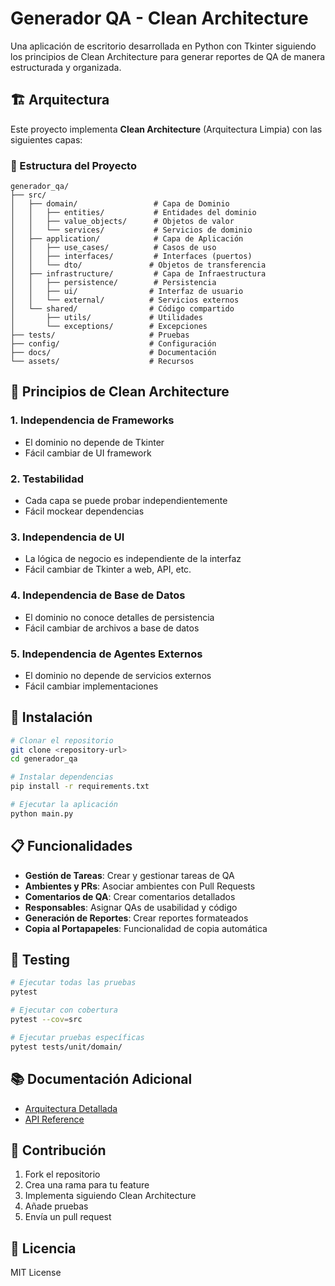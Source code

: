 # Generador QA - Clean Architecture

Una aplicación de escritorio desarrollada en Python con Tkinter siguiendo los principios de Clean Architecture para generar reportes de QA de manera estructurada y organizada.

## 🏗️ Arquitectura

Este proyecto implementa **Clean Architecture** (Arquitectura Limpia) con las siguientes capas:

### 📁 Estructura del Proyecto

```
generador_qa/
├── src/
│   ├── domain/                 # Capa de Dominio
│   │   ├── entities/           # Entidades del dominio
│   │   ├── value_objects/      # Objetos de valor
│   │   └── services/           # Servicios de dominio
│   ├── application/            # Capa de Aplicación
│   │   ├── use_cases/          # Casos de uso
│   │   ├── interfaces/         # Interfaces (puertos)
│   │   └── dto/               # Objetos de transferencia
│   ├── infrastructure/         # Capa de Infraestructura
│   │   ├── persistence/        # Persistencia
│   │   ├── ui/                # Interfaz de usuario
│   │   └── external/          # Servicios externos
│   └── shared/                # Código compartido
│       ├── utils/             # Utilidades
│       └── exceptions/        # Excepciones
├── tests/                     # Pruebas
├── config/                    # Configuración
├── docs/                      # Documentación
└── assets/                    # Recursos
```

## 🎯 Principios de Clean Architecture

### 1. **Independencia de Frameworks**
- El dominio no depende de Tkinter
- Fácil cambiar de UI framework

### 2. **Testabilidad**
- Cada capa se puede probar independientemente
- Fácil mockear dependencias

### 3. **Independencia de UI**
- La lógica de negocio es independiente de la interfaz
- Fácil cambiar de Tkinter a web, API, etc.

### 4. **Independencia de Base de Datos**
- El dominio no conoce detalles de persistencia
- Fácil cambiar de archivos a base de datos

### 5. **Independencia de Agentes Externos**
- El dominio no depende de servicios externos
- Fácil cambiar implementaciones

## 🚀 Instalación

```bash
# Clonar el repositorio
git clone <repository-url>
cd generador_qa

# Instalar dependencias
pip install -r requirements.txt

# Ejecutar la aplicación
python main.py
```

## 📋 Funcionalidades

- **Gestión de Tareas**: Crear y gestionar tareas de QA
- **Ambientes y PRs**: Asociar ambientes con Pull Requests
- **Comentarios de QA**: Crear comentarios detallados
- **Responsables**: Asignar QAs de usabilidad y código
- **Generación de Reportes**: Crear reportes formateados
- **Copia al Portapapeles**: Funcionalidad de copia automática

## 🧪 Testing

```bash
# Ejecutar todas las pruebas
pytest

# Ejecutar con cobertura
pytest --cov=src

# Ejecutar pruebas específicas
pytest tests/unit/domain/
```

## 📚 Documentación Adicional

- [Arquitectura Detallada](ARCHITECTURE.md)
- [API Reference](API.md)

## 🤝 Contribución

1. Fork el repositorio
2. Crea una rama para tu feature
3. Implementa siguiendo Clean Architecture
4. Añade pruebas
5. Envía un pull request

## 📄 Licencia

MIT License
